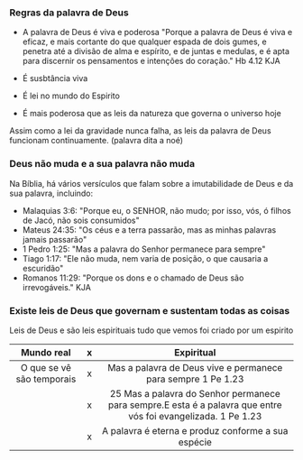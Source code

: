 ### Regras da palavra de Deus
- A palavra de Deus é viva e poderosa
    "Porque a palavra de Deus é viva e eficaz, e mais cortante do que qualquer espada de dois gumes, e penetra até a divisão de alma e espírito, e de juntas e medulas, e é apta para discernir os pensamentos e intenções do coração."   Hb 4.12 KJA

- É susbtância viva
- É lei no mundo do Espirito
- É mais poderosa que as leis da natureza que governa o universo hoje

Assim como a lei da gravidade nunca falha, as leis da palavra de Deus funcionam continuamente. (palavra dita a noé)

### Deus não muda e a sua palavra não muda
Na Bíblia, há vários versículos que falam sobre a imutabilidade de Deus e da sua palavra, incluindo:
- Malaquias 3:6: "Porque eu, o SENHOR, não mudo; por isso, vós, ó filhos de Jacó, não sois consumidos" 
- Mateus 24:35: "Os céus e a terra passarão, mas as minhas palavras jamais passarão" 
- 1 Pedro 1:25: "Mas a palavra do Senhor permanece para sempre" 
- Tiago 1:17: "Ele não muda, nem varia de posição, o que causaria a escuridão" 
- Romanos 11:29: "Porque os dons e o chamado de Deus são irrevogáveis." KJA 

### Existe leis de Deus que governam e sustentam todas as coisas
Leis de Deus e são leis espirituais tudo que vemos foi criado por um espirito

|Mundo real| x |Expiritual|
|:----------:|:--:|:----------:|
|O que se vê são temporais| x |Mas a palavra de Deus vive e permanece para sempre 1 Pe 1.23|
|| x |25 Mas a palavra do Senhor permanece para sempre.E esta é a palavra que entre vós foi evangelizada. 1 Pe 1.23|
|| x |A palavra é eterna e produz conforme a sua espécie|